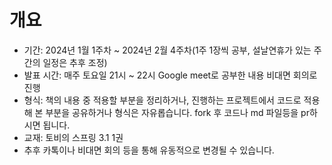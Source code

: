 # 개요
- 기간: 2024년 1월 1주차 ~ 2024년 2월 4주차(1주 1장씩 공부, 설날연휴가 있는 주간의 일정은 추후 조정)
- 발표 시간: 매주 토요일 21시 ~ 22시 Google meet로 공부한 내용 비대면 회의로 진행
- 형식: 책의 내용 중 적용할 부분을 정리하거나, 진행하는 프로젝트에서 코드로 적용해 본 부분을 공유하거나 형식은 자유롭습니다. fork 후 코드나 md 파일등을 pr하시면 됩니다.
- 교재: 토비의 스프링 3.1 1권
- 추후 카톡이나 비대면 회의 등을 통해 유동적으로 변경될 수 있습니다.
